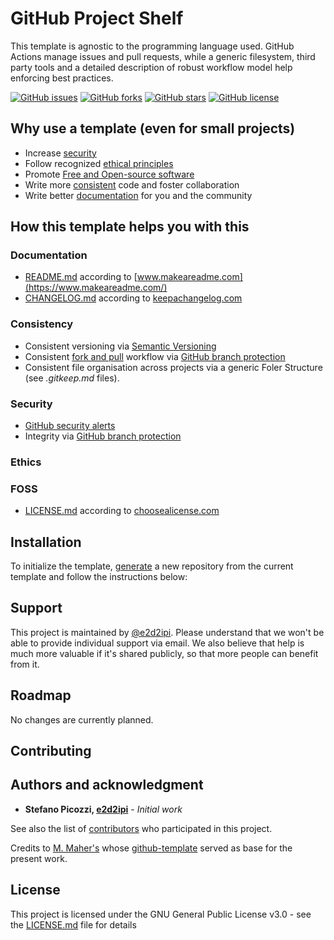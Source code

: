 # GitHub Project Shelf

This template is agnostic to the programming language used. GitHub Actions manage issues and pull requests, while a generic filesystem, third party tools and a detailed description of robust workflow model help enforcing best practices.

[![GitHub issues](https://img.shields.io/github/issues/e2d2ipi/tmpl-github-project.svg)](https://github.com/e2d2ipi/tmpl-github-project/issues)
[![GitHub forks](https://img.shields.io/github/forks/e2d2ipi/tmpl-github-project.svg)](https://github.com/e2d2ipi/tmpl-github-project/network)
[![GitHub stars](https://img.shields.io/github/stars/e2d2ipi/tmpl-github-project.svg)](https://github.com/e2d2ipi/tmpl-github-project/stargazers)
[![GitHub license](https://img.shields.io/github/license/e2d2ipi/tmpl-github-project.svg)](https://githubcom/e2d2ipi/tmpl-github-project/blob/main/LICENSE.md)

## Why use a template (even for small projects)

- Increase [security](#security)
- Follow recognized [ethical principles](#ethics)
- Promote [Free and Open-source software](#foss)
- Write more [consistent](#consistency) code and foster collaboration
- Write better [documentation](#documentation) for you and the community

## How this template helps you with this

### Documentation

- [README.md](README.md) according to [www.makeareadme.com](https://www.makeareadme.com/)
- [CHANGELOG.md](CHANGELOG.md) according to [keepachangelog.com](https://keepachangelog.com/)

### Consistency

- Consistent versioning via [Semantic Versioning](https://semver.org/spec/v2.0.0.html)
- Consistent [fork and pull](https://gist.github.com/Chaser324/ce0505fbed06b947d962) workflow via [GitHub branch protection](https://docs.github.com/en/repositories/configuring-branches-and-merges-in-your-repository/defining-the-mergeability-of-pull-requests/managing-a-branch-protection-rule)
- Consistent file organisation across projects via a generic Foler Structure
  (see _.gitkeep.md_ files).

### Security

- [GitHub security alerts](https://github.blog/2017-11-16-introducing-security-alerts-on-github/)
- Integrity via [GitHub branch protection](https://docs.github.com/en/repositories/configuring-branches-and-merges-in-your-repository/defining-the-mergeability-of-pull-requests/managing-a-branch-protection-rule)

### Ethics

### FOSS

- [LICENSE.md](LICENSE.md) according to [choosealicense.com](https://choosealicense.com/)

## Installation

To initialize the template, [generate](https://github.com/e2d2ipi/tmpl-github/generate) a new repository from the current template and follow the instructions below:

## Support

This project is maintained by [@e2d2ipi](https://github.com/e2d2ipi). Please understand that we won't be able to provide individual support via email. We also believe that help is much more valuable if it's shared publicly, so that more people can benefit from it.

## Roadmap

No changes are currently planned.

## Contributing

## Authors and acknowledgment

- **Stefano Picozzi, [e2d2ipi](https://github.com/e2d2ipi)** - _Initial work_

See also the list of [contributors](https://github.com/e2d2ipi/tmpl-github-project/graphs/contributors) who participated in this project.

Credits to [M. Maher's](https://github.com/e2d2ipi) whose [github-template](https://github.com/maehr/github-template) served as base for the present work.

## License

This project is licensed under the GNU General Public License v3.0 - see the [LICENSE.md](LICENSE.md) file for details
